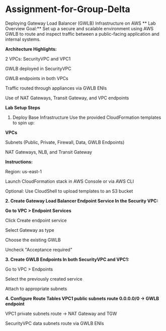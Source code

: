 # Assignment-for-Group-Delta
Deploying Gateway Load Balancer (GWLB) Infrastructure on AWS
** Lab Overview
Goal:**
Set up a secure and scalable environment using AWS GWLB to route and inspect traffic between a public-facing application and internal systems.

**Architecture Highlights:**

2 VPCs: SecurityVPC and VPC1

GWLB deployed in SecurityVPC

GWLB endpoints in both VPCs

Traffic routed through appliances via GWLB ENIs

Use of NAT Gateways, Transit Gateway, and VPC endpoints

**Lab Setup Steps**
1. Deploy Base Infrastructure
Use the provided CloudFormation templates to spin up:

**VPCs**

Subnets (Public, Private, Firewall, Data, GWLB Endpoints)

NAT Gateways, NLB, and Transit Gateway

**Instructions:**

Region: us-east-1

Launch CloudFormation stack in AWS Console or via AWS CLI

Optional: Use CloudShell to upload templates to an S3 bucket

**2. Create Gateway Load Balancer Endpoint Service
In the Security VPC:**

**Go to VPC > Endpoint Services**

Click Create endpoint service

Select Gateway as type

Choose the existing GWLB

Uncheck "Acceptance required"

**3. Create GWLB Endpoints
In both SecurityVPC and VPC1:**

Go to VPC > Endpoints

Select the previously created service

Attach to appropriate subnets

**4. Configure Route Tables
VPC1 public subnets route 0.0.0.0/0 → GWLB endpoint**

VPC1 private subnets route → NAT Gateway and TGW

SecurityVPC data subnets route via GWLB ENIs
